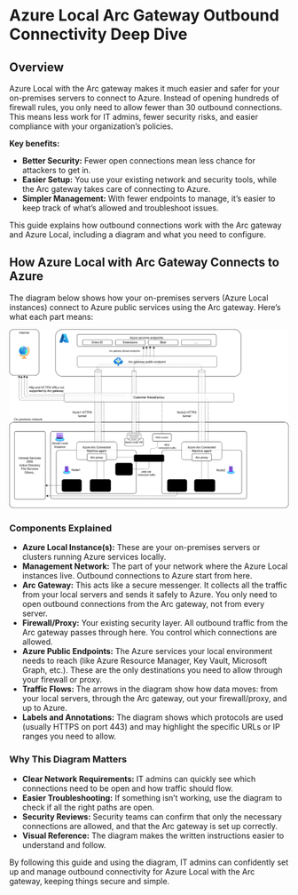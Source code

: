 # Azure Local Arc Gateway Outbound Connectivity Deep Dive

## Overview

Azure Local with the Arc gateway makes it much easier and safer for your on-premises servers to connect to Azure. Instead of opening hundreds of firewall rules, you only need to allow fewer than 30 outbound connections. This means less work for IT admins, fewer security risks, and easier compliance with your organization’s policies.

**Key benefits:**

- **Better Security:** Fewer open connections mean less chance for attackers to get in.
- **Easier Setup:** You use your existing network and security tools, while the Arc gateway takes care of connecting to Azure.
- **Simpler Management:** With fewer endpoints to manage, it’s easier to keep track of what’s allowed and troubleshoot issues.

This guide explains how outbound connections work with the Arc gateway and Azure Local, including a diagram and what you need to configure.

## How Azure Local with Arc Gateway Connects to Azure

The diagram below shows how your on-premises servers (Azure Local instances) connect to Azure public services using the Arc gateway. Here’s what each part means:

![Azure Local with Arc gateway outbound connectivity](./images/AzureLocalPublicPathAllFlows.svg)

### Components Explained

- **Azure Local Instance(s):** These are your on-premises servers or clusters running Azure services locally.
- **Management Network:** The part of your network where the Azure Local instances live. Outbound connections to Azure start from here.
- **Arc Gateway:** This acts like a secure messenger. It collects all the traffic from your local servers and sends it safely to Azure. You only need to open outbound connections from the Arc gateway, not from every server.
- **Firewall/Proxy:** Your existing security layer. All outbound traffic from the Arc gateway passes through here. You control which connections are allowed.
- **Azure Public Endpoints:** The Azure services your local environment needs to reach (like Azure Resource Manager, Key Vault, Microsoft Graph, etc.). These are the only destinations you need to allow through your firewall or proxy.
- **Traffic Flows:** The arrows in the diagram show how data moves: from your local servers, through the Arc gateway, out your firewall/proxy, and up to Azure.
- **Labels and Annotations:** The diagram shows which protocols are used (usually HTTPS on port 443) and may highlight the specific URLs or IP ranges you need to allow.

### Why This Diagram Matters

- **Clear Network Requirements:** IT admins can quickly see which connections need to be open and how traffic should flow.
- **Easier Troubleshooting:** If something isn’t working, use the diagram to check if all the right paths are open.
- **Security Reviews:** Security teams can confirm that only the necessary connections are allowed, and that the Arc gateway is set up correctly.
- **Visual Reference:** The diagram makes the written instructions easier to understand and follow.

By following this guide and using the diagram, IT admins can confidently set up and manage outbound connectivity for Azure Local with the Arc gateway, keeping things secure and simple.
